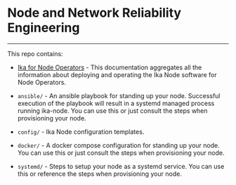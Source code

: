 # Node and Network Reliability Engineering

-----

This repo contains:

- [Ika for Node Operators](./ika_for_node_operators.md) - This documentation aggregates all the information about deploying and operating the Ika Node software for Node Operators.

- `ansible/` - An ansible playbook for standing up your node. Successful execution of the playbook will result in a systemd managed process running ika-node. You can use this or just consult the steps when provisioning your node.

- `config/` - Ika Node configuration templates.

- `docker/` - A docker compose configuration for standing up your node. You can use this or just consult the steps when provisioning your node. 

- `systemd/` - Steps to setup your node as a systemd service. You can use this or reference the steps when provisioning your node. 
